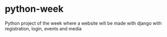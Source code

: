# python-week
Python project of the week where a website will be made with django with registration, login, events and media
